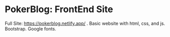 # PokerBlog: FrontEnd Site
Full Site: https://pokerblog.netlify.app/ . Basic website with html, css, and js. Bootstrap. Google fonts.

